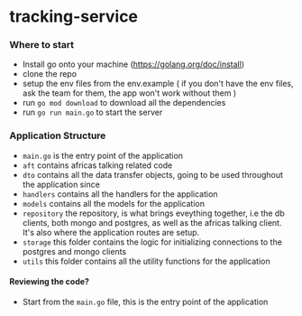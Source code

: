 # tracking-service 

### Where to start
- Install go onto your machine (https://golang.org/doc/install)
- clone the repo
- setup the env files from the env.example ( if you don't have the env files, ask the team for them, the app won't work without them )
- run `go mod download` to download all the dependencies
- run `go run main.go` to start the server


### Application Structure
- `main.go` is the entry point of the application
- `aft` contains africas talking related code
- `dto` contains all the data transfer objects, going to be used throughout the application since
- `handlers` contains all the handlers for the application
- `models` contains all the models for the application
- `repository` the repository, is what brings eveything together, i.e the db clients, both mongo and postgres, as well as the africas talking client. It's also where the application routes are setup.
- `storage` this folder contains the logic for initializing connections to the postgres and mongo clients
- `utils` this folder contains all the utility functions for the application


#### Reviewing the code?
- Start from the `main.go` file, this is the entry point of the application